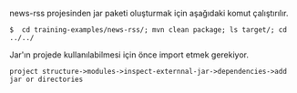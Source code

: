 news-rss projesinden jar paketi oluşturmak için aşağıdaki komut çalıştırılır.
```
$  cd training-examples/news-rss/; mvn clean package; ls target/; cd ../../
```

Jar'ın projede kullanılabilmesi için önce import etmek gerekiyor.
```
project structure->modules->inspect-externnal-jar->dependencies->add jar or directories
```
